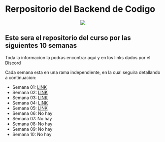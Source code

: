 # Rerpositorio del Backend de Codigo
<p align="center">
    <img src="https://codigo.edu.pe/public/img/codigo-logo.png">
</p>

## Este sera el repositorio del curso por las siguientes 10 semanas

Toda la informacion la podras encontrar aqui y en los links dados por el Discord

Cada semana esta en una rama independiente, en la cual seguira detallando a continuacion:

- Semana 01: <a href="https://github.com/LenerWeb/backend-g9/tree/semana01">LINK</a>
- Semana 02: <a href="https://github.com/LenerWeb/backend-g9/tree/semana02">LINK</a>
- Semana 03: <a href="https://github.com/LenerWeb/backend-g9/tree/semana03">LINK</a>
- Semana 04: <a href="https://github.com/LenerWeb/backend-g9/tree/semana04">LINK</a>
- Semana 05: <a href="https://github.com/LenerWeb/backend-g9/tree/semana05">LINK</a>
- Semana 06: No hay
- Semana 07: No hay
- Semana 08: No hay
- Semana 09: No hay
- Semana 10: No hay